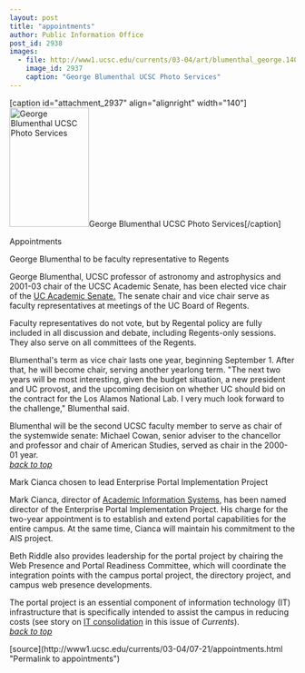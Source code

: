 ```yaml
---
layout: post
title: "appointments"
author: Public Information Office
post_id: 2938
images:
  - file: http://www1.ucsc.edu/currents/03-04/art/blumenthal_george.140.jpg
    image_id: 2937
    caption: "George Blumenthal UCSC Photo Services"
---
```


[caption id="attachment_2937" align="alignright" width="140"]<a href="http://localhost/mysite/wp-content/uploads/2003/07/blumenthal_george.140.jpg"><img class="size-full wp-image-2937" src="http://localhost/mysite/wp-content/uploads/2003/07/blumenthal_george.140.jpg" alt="George Blumenthal UCSC Photo Services" width="140" height="210" /></a>George Blumenthal UCSC Photo Services[/caption]
<p class="pagehead">
  Appointments
</p>
<p class="sectionhead">
  <a name="blumenthal" id="blumenthal"></a>George Blumenthal to be faculty representative to Regents
</p>
<p>
  George Blumenthal, UCSC professor of astronomy and astrophysics and 2001-03 chair of the UCSC Academic Senate, has been elected vice chair of the <a href="http://www.universityofcalifornia.edu/senate/">UC Academic Senate.</a> The senate chair and vice chair serve as faculty representatives at meetings of the UC Board of Regents.<br>
</p>
<p>
  Faculty representatives do not vote, but by Regental policy are fully included in all discussion and debate, including Regents-only sessions. They also serve on all committees of the Regents.<br>
</p>
<p>
  Blumenthal's term as vice chair lasts one year, beginning September 1. After that, he will become chair, serving another yearlong term. "The next two years will be most interesting, given the budget situation, a new president and UC provost, and the upcoming decision on whether UC should bid on the contract for the Los Alamos National Lab. I very much look forward to the challenge," Blumenthal said.<br>
</p>
<p>
  Blumenthal will be the second UCSC faculty member to serve as chair of the systemwide senate: Michael Cowan, senior adviser to the chancellor and professor and chair of American Studies, served as chair in the 2000-01 year.<br>
  <a href="#blumenthal"><i>back to top</i></a>
</p>
<p class="sectionhead">
  <a name="cianca" id="cianca"></a>Mark Cianca chosen to lead Enterprise Portal Implementation Project
</p>
<p>
  Mark Cianca, director of <a href="http://ais.ucsc.edu/">Academic Information Systems</a>, has been named director of the Enterprise Portal Implementation Project. His charge for the two-year appointment is to establish and extend portal capabilities for the entire campus. At the same time, Cianca will maintain his commitment to the AIS project.<br>
</p>
<p>
  Beth Riddle also provides leadership for the portal project by chairing the Web Presence and Portal Readiness Committee, which will coordinate the integration points with the campus portal project, the directory project, and campus web presence developments.<br>
</p>
<p>
  The portal project is an essential component of information technology (IT) infrastructure that is specifically intended to assist the campus in reducing costs (see story on <a href="transformation.html">IT consolidation</a> in this issue of <i>Currents</i>).<br>
  <a href="#blumenthal"><i>back to top</i></a>
</p>
<p>
  <input name="t1" size="-1" type="hidden">
</p>
<p>

</p>
<p>

</p>
[source](http://www1.ucsc.edu/currents/03-04/07-21/appointments.html "Permalink to appointments")
